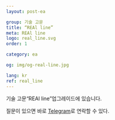 ```yaml
---
layout: post-ea

group: 기술 고문 
title: “REAl line”
meta: REAl line
logo: real_line.svg
order: 1

category: ea

og: img/og-real-line.jpg

lang: kr
ref: real_line
---
```


기술 고문“REAl line”업그레이드에 있습니다.

질문이 있으면 바로 <a href="https://t.me/chutkoy" target="_blank">Telegram</a>로 연락할 수 있다.
